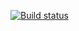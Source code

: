 [![Build status](https://ci.appveyor.com/api/projects/status/4u2v56hxs8cvvowi?svg=true)](https://ci.appveyor.com/project/domainlover/aqa6-pageobject)
